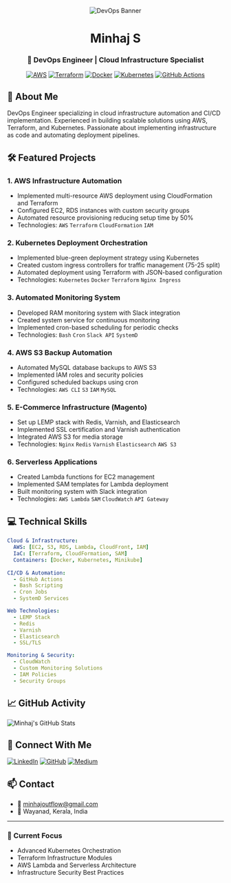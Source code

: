 <div align="center">

![DevOps Banner](https://img.shields.io/badge/DevOps-Infrastructure%20as%20Code%20|%20CI/CD%20|%20Cloud%20Native-blue?style=for-the-badge)

# Minhaj S
### 🚀 DevOps Engineer | Cloud Infrastructure Specialist

[![AWS](https://img.shields.io/badge/AWS-%23FF9900.svg?style=for-the-badge&logo=amazon-aws&logoColor=white)](https://aws.amazon.com/)
[![Terraform](https://img.shields.io/badge/terraform-%235835CC.svg?style=for-the-badge&logo=terraform&logoColor=white)](https://www.terraform.io/)
[![Docker](https://img.shields.io/badge/docker-%230db7ed.svg?style=for-the-badge&logo=docker&logoColor=white)](https://www.docker.com/)
[![Kubernetes](https://img.shields.io/badge/kubernetes-%23326ce5.svg?style=for-the-badge&logo=kubernetes&logoColor=white)](https://kubernetes.io/)
[![GitHub Actions](https://img.shields.io/badge/github%20actions-%232671E5.svg?style=for-the-badge&logo=githubactions&logoColor=white)](https://github.com/features/actions)

</div>

## 🎯 About Me

DevOps Engineer specializing in cloud infrastructure automation and CI/CD implementation. Experienced in building scalable solutions using AWS, Terraform, and Kubernetes. Passionate about implementing infrastructure as code and automating deployment pipelines.

## 🛠️ Featured Projects

### 1. AWS Infrastructure Automation
- Implemented multi-resource AWS deployment using CloudFormation and Terraform
- Configured EC2, RDS instances with custom security groups
- Automated resource provisioning reducing setup time by 50%
- Technologies: `AWS` `Terraform` `CloudFormation` `IAM`

### 2. Kubernetes Deployment Orchestration
- Implemented blue-green deployment strategy using Kubernetes
- Created custom ingress controllers for traffic management (75-25 split)
- Automated deployment using Terraform with JSON-based configuration
- Technologies: `Kubernetes` `Docker` `Terraform` `Nginx Ingress`

### 3. Automated Monitoring System
- Developed RAM monitoring system with Slack integration
- Created system service for continuous monitoring
- Implemented cron-based scheduling for periodic checks
- Technologies: `Bash` `Cron` `Slack API` `SystemD`

### 4. AWS S3 Backup Automation
- Automated MySQL database backups to AWS S3
- Implemented IAM roles and security policies
- Configured scheduled backups using cron
- Technologies: `AWS CLI` `S3` `IAM` `MySQL`

### 5. E-Commerce Infrastructure (Magento)
- Set up LEMP stack with Redis, Varnish, and Elasticsearch
- Implemented SSL certification and Varnish authentication
- Integrated AWS S3 for media storage
- Technologies: `Nginx` `Redis` `Varnish` `Elasticsearch` `AWS S3`

### 6. Serverless Applications
- Created Lambda functions for EC2 management
- Implemented SAM templates for Lambda deployment
- Built monitoring system with Slack integration
- Technologies: `AWS Lambda` `SAM` `CloudWatch` `API Gateway`

## 💻 Technical Skills

```yaml
Cloud & Infrastructure:
  AWS: [EC2, S3, RDS, Lambda, CloudFront, IAM]
  IaC: [Terraform, CloudFormation, SAM]
  Containers: [Docker, Kubernetes, Minikube]
  
CI/CD & Automation:
  - GitHub Actions
  - Bash Scripting
  - Cron Jobs
  - SystemD Services

Web Technologies:
  - LEMP Stack
  - Redis
  - Varnish
  - Elasticsearch
  - SSL/TLS

Monitoring & Security:
  - CloudWatch
  - Custom Monitoring Solutions
  - IAM Policies
  - Security Groups
```

## 📈 GitHub Activity

![Minhaj's GitHub Stats](https://github-readme-stats.vercel.app/api?username=Minhajms&show_icons=true&theme=dracula)

## 🤝 Connect With Me
[![LinkedIn](https://img.shields.io/badge/LinkedIn-Connect-blue?style=flat-square&logo=linkedin)](https://www.linkedin.com/in/minhajms)
[![GitHub](https://img.shields.io/badge/GitHub-Follow-black?style=flat-square&logo=github)](https://github.com/Minhajms)
[![Medium](https://img.shields.io/badge/Medium-Follow-green?style=flat-square&logo=medium)](https://medium.com/@minhajminnu580)

## 📫 Contact
- 📧 minhajoutflow@gmail.com
- 📍 Wayanad, Kerala, India

---

### 🌱 Current Focus
- Advanced Kubernetes Orchestration
- Terraform Infrastructure Modules
- AWS Lambda and Serverless Architecture
- Infrastructure Security Best Practices
